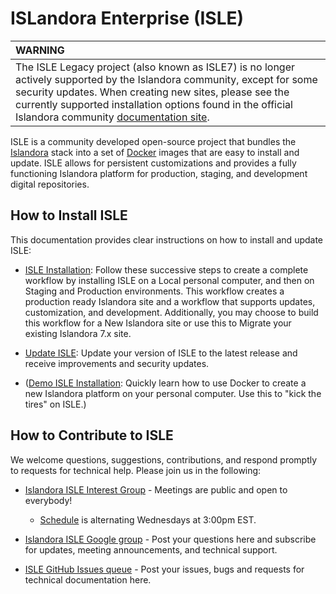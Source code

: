 <!--- PAGE_TITLE --->

# ISLandora Enterprise (ISLE)

| WARNING |
| :-------------      |
| The ISLE Legacy project (also known as ISLE7) is no longer actively supported by the Islandora community, except for some security updates. When creating new sites, please see the currently supported installation options found in the official Islandora community [documentation site](https://islandora.github.io/documentation/).|

ISLE is a community developed open-source project that bundles the [Islandora](https://islandora.ca) stack into a set of [Docker](https://docker.com) images that are easy to install and update. ISLE allows for persistent customizations and provides a fully functioning Islandora platform for production, staging, and development digital repositories.

## How to Install ISLE

This documentation provides clear instructions on how to install and update ISLE:

* [ISLE Installation](install/host-hardware-requirements.md):
Follow these successive steps to create a complete workflow by installing ISLE on a Local personal computer, and then on Staging and Production environments. This workflow creates a production ready Islandora site and a workflow that supports  updates, customization, and development. Additionally, you may choose to build this workflow for a New Islandora site or use this to Migrate your existing Islandora 7.x site.

* [Update ISLE](update/update.md): Update your version of ISLE to the latest release and receive improvements and security updates.

* ([Demo ISLE Installation](install/host-hardware-requirements.md): Quickly learn how to use Docker to create a new Islandora platform on your personal computer. Use this to "kick the tires" on ISLE.)

## How to Contribute to ISLE

We welcome questions, suggestions, contributions, and respond promptly to requests for technical help. Please join us in the following:

* [Islandora ISLE Interest Group](https://github.com/islandora-interest-groups/Islandora-ISLE-Interest-Group) - Meetings are public and open to everybody!
    * [Schedule](https://github.com/islandora-interest-groups/Islandora-ISLE-Interest-Group/#how-to-join) is alternating Wednesdays at 3:00pm EST.

* [Islandora ISLE Google group](https://groups.google.com/forum/#!forum/islandora-isle) - Post your questions here and subscribe for updates, meeting announcements, and technical support.

* [ISLE GitHub Issues queue](https://github.com/Islandora-Collaboration-Group/ISLE/issues) - Post your issues, bugs and requests for technical documentation here.

